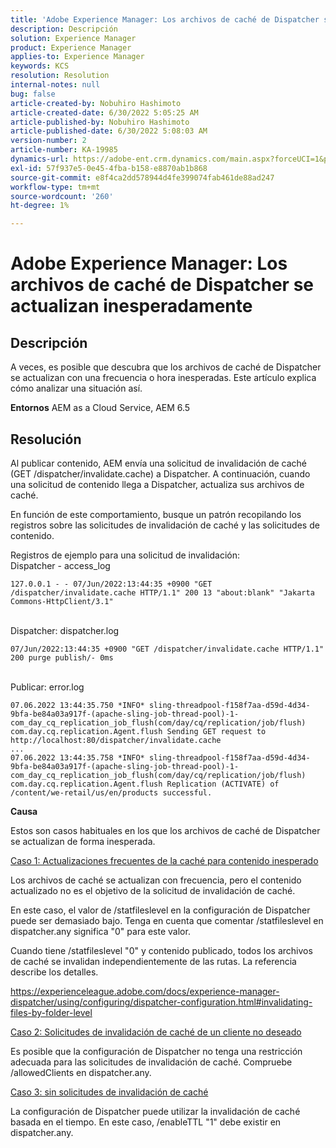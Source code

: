 ```yaml
---
title: 'Adobe Experience Manager: Los archivos de caché de Dispatcher se actualizan inesperadamente'
description: Descripción
solution: Experience Manager
product: Experience Manager
applies-to: Experience Manager
keywords: KCS
resolution: Resolution
internal-notes: null
bug: false
article-created-by: Nobuhiro Hashimoto
article-created-date: 6/30/2022 5:05:25 AM
article-published-by: Nobuhiro Hashimoto
article-published-date: 6/30/2022 5:08:03 AM
version-number: 2
article-number: KA-19985
dynamics-url: https://adobe-ent.crm.dynamics.com/main.aspx?forceUCI=1&pagetype=entityrecord&etn=knowledgearticle&id=b083b13c-32f8-ec11-bb3d-000d3a5b0be0
exl-id: 57f937e5-0e45-4fba-b158-e8870ab1b868
source-git-commit: e8f4ca2dd578944d4fe399074fab461de88ad247
workflow-type: tm+mt
source-wordcount: '260'
ht-degree: 1%

---
```


# Adobe Experience Manager: Los archivos de caché de Dispatcher se actualizan inesperadamente

## Descripción


A veces, es posible que descubra que los archivos de caché de Dispatcher se actualizan con una frecuencia o hora inesperadas. Este artículo explica cómo analizar una situación así.

<b>Entornos</b>
AEM as a Cloud Service, AEM 6.5


## Resolución


Al publicar contenido, AEM envía una solicitud de invalidación de caché (GET /dispatcher/invalidate.cache) a Dispatcher. A continuación, cuando una solicitud de contenido llega a Dispatcher, actualiza sus archivos de caché.

En función de este comportamiento, busque un patrón recopilando los registros sobre las solicitudes de invalidación de caché y las solicitudes de contenido.

Registros de ejemplo para una solicitud de invalidación:
<br>Dispatcher - access_log


```
127.0.0.1 - - 07/Jun/2022:13:44:35 +0900 "GET /dispatcher/invalidate.cache HTTP/1.1" 200 13 "about:blank" "Jakarta Commons-HttpClient/3.1"
```

<br>Dispatcher: dispatcher.log


```
07/Jun/2022:13:44:35 +0900 "GET /dispatcher/invalidate.cache HTTP/1.1" 200 purge publish/- 0ms
```

<br>Publicar: error.log


```
07.06.2022 13:44:35.750 *INFO* sling-threadpool-f158f7aa-d59d-4d34-9bfa-be84a03a917f-(apache-sling-job-thread-pool)-1-com_day_cq_replication_job_flush(com/day/cq/replication/job/flush) com.day.cq.replication.Agent.flush Sending GET request to http://localhost:80/dispatcher/invalidate.cache
...
07.06.2022 13:44:35.758 *INFO* sling-threadpool-f158f7aa-d59d-4d34-9bfa-be84a03a917f-(apache-sling-job-thread-pool)-1-com_day_cq_replication_job_flush(com/day/cq/replication/job/flush) com.day.cq.replication.Agent.flush Replication (ACTIVATE) of /content/we-retail/us/en/products successful.
```




<b>Causa</b>

Estos son casos habituales en los que los archivos de caché de Dispatcher se actualizan de forma inesperada.


<u>Caso 1: Actualizaciones frecuentes de la caché para contenido inesperado</u>

Los archivos de caché se actualizan con frecuencia, pero el contenido actualizado no es el objetivo de la solicitud de invalidación de caché.

En este caso, el valor de /statfileslevel en la configuración de Dispatcher puede ser demasiado bajo. Tenga en cuenta que comentar /statfileslevel en dispatcher.any significa &quot;0&quot; para este valor.

Cuando tiene /statfileslevel &quot;0&quot; y contenido publicado, todos los archivos de caché se invalidan independientemente de las rutas. La referencia describe los detalles.

https://experienceleague.adobe.com/docs/experience-manager-dispatcher/using/configuring/dispatcher-configuration.html#invalidating-files-by-folder-level


<u>Caso 2: Solicitudes de invalidación de caché de un cliente no deseado</u>

Es posible que la configuración de Dispatcher no tenga una restricción adecuada para las solicitudes de invalidación de caché. Compruebe /allowedClients en dispatcher.any.


<u>Caso 3: sin solicitudes de invalidación de caché</u>

La configuración de Dispatcher puede utilizar la invalidación de caché basada en el tiempo. En este caso, /enableTTL &quot;1&quot; debe existir en dispatcher.any.

